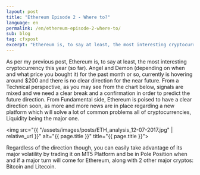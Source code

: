 ```yaml
---
layout: post
title: "Ethereum Episode 2 - Where to?"
language: en
permalink: /en/ethereum-episode-2-where-to/
sub: blog
tag: cfxpost
excerpt: "Ethereum is, to say at least, the most interesting cryptocurrency this year (so far)..."
---
```

As per my previous post, Ethereum is, to say at least, the most interesting cryptocurrency this year (so far). Angel and Demon (depending on when and what price you bought it) for the past month or so, currently is hovering around $200 and there is no clear direction for the near future. From a Technical perspective, as you may see from the chart below, signals are mixed and we need a clear break and a confirmation in order to predict the future direction. From Fundamental side, Ethereum is poised to have a clear direction soon, as more and more news are in place regarding a new platform which will solve a lot of common problems all of cryptocurrencies, Liquidity being the major one.

<img src="{{ "/assets/images/posts/ETH_analysis_12-07-2017.jpg" | relative_url }}" alt="{{ page.title }}" title="{{ page.title }}">

Regardless of the direction though, you can easily take advantage of its major volatility by trading it on MT5 Platform and be in Pole Position when and if a major turn will come for Ethereum, along with 2 other major cryptos: Bitcoin and Litecoin.